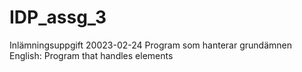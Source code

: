 # IDP_assg_3
Inlämningsuppgift 20023-02-24
Program som hanterar grundämnen
English: Program that handles elements
